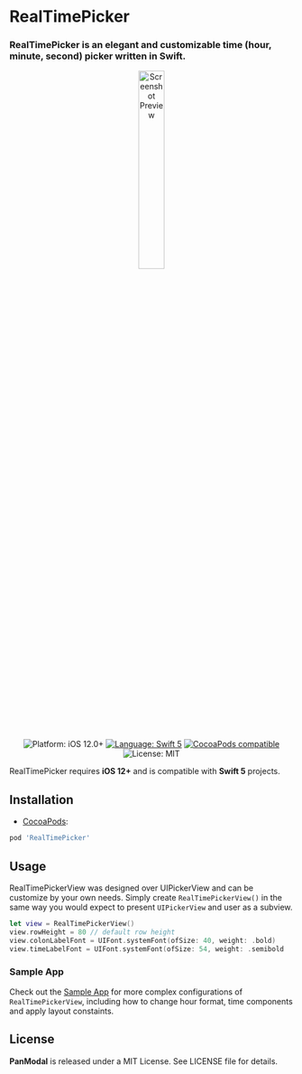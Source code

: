 # RealTimePicker

### RealTimePicker is an elegant and customizable time (hour, minute, second) picker written in Swift.

<p align="center">
    <img src="https://github.com/toure20/RealTimePicker/blob/master/Screenshots/hour_min_screen.png" width="30%" height="30%" alt="Screenshot Preview" />
</p>

<p align="center">
    <img src="https://img.shields.io/badge/Platform-iOS_12+-green.svg" alt="Platform: iOS 12.0+" />
    <a href="https://developer.apple.com/swift" target="_blank"><img src="https://img.shields.io/badge/Language-Swift_5-blueviolet.svg" alt="Language: Swift 5" /></a>
    <a href="https://cocoapods.org/pods/RealTimePicker" target="_blank"><img src="https://img.shields.io/badge/CocoaPods-v1.0-red.svg" alt="CocoaPods compatible" /></a>
    <img src="https://img.shields.io/badge/License-MIT-green.svg" alt="License: MIT" />
</p>


RealTimePicker requires **iOS 12+** and is compatible with **Swift 5** projects.

## Installation

* <a href="https://guides.cocoapods.org/using/using-cocoapods.html" target="_blank">CocoaPods</a>:

```ruby
pod 'RealTimePicker'
```

## Usage

RealTimePickerView was designed over UIPickerView and can be customize by your own needs. Simply create `RealTimePickerView()` in the same way you would expect to present `UIPickerView` and user as a subview.

```swift
let view = RealTimePickerView()
view.rowHeight = 80 // default row height
view.colonLabelFont = UIFont.systemFont(ofSize: 40, weight: .bold)
view.timeLabelFont = UIFont.systemFont(ofSize: 54, weight: .semibold
```

### Sample App

Check out the [Sample App](https://github.com/toure20/RealTimePicker/tree/master/RealTimePickerExamples) for more complex configurations of `RealTimePickerView`, including how to change hour format, time components and apply layout constaints.

## License

<b>PanModal</b> is released under a MIT License. See LICENSE file for details.
